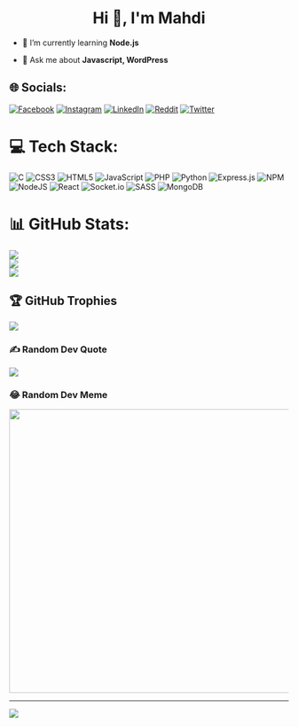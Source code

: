 <h1 align="center">Hi 👋, I'm Mahdi</h1>

- 🌱 I’m currently learning **Node.js**

- 💬 Ask me about **Javascript, WordPress**

## 🌐 Socials:
[![Facebook](https://img.shields.io/badge/Facebook-%231877F2.svg?logo=Facebook&logoColor=white)](https://facebook.com/M4hd1BD) [![Instagram](https://img.shields.io/badge/Instagram-%23E4405F.svg?logo=Instagram&logoColor=white)](https://instagram.com/M4hd1BD) [![LinkedIn](https://img.shields.io/badge/LinkedIn-%230077B5.svg?logo=linkedin&logoColor=white)](https://linkedin.com/in/M4hd1BD) [![Reddit](https://img.shields.io/badge/Reddit-%23FF4500.svg?logo=Reddit&logoColor=white)](https://reddit.com/user/M4hd1BD) [![Twitter](https://img.shields.io/badge/Twitter-%231DA1F2.svg?logo=Twitter&logoColor=white)](https://twitter.com/M4hd1BD) 

# 💻 Tech Stack:
![C](https://img.shields.io/badge/c-%2300599C.svg?style=plastic&logo=c&logoColor=white) ![CSS3](https://img.shields.io/badge/css3-%231572B6.svg?style=plastic&logo=css3&logoColor=white) ![HTML5](https://img.shields.io/badge/html5-%23E34F26.svg?style=plastic&logo=html5&logoColor=white) ![JavaScript](https://img.shields.io/badge/javascript-%23323330.svg?style=plastic&logo=javascript&logoColor=%23F7DF1E) ![PHP](https://img.shields.io/badge/php-%23777BB4.svg?style=plastic&logo=php&logoColor=white) ![Python](https://img.shields.io/badge/python-3670A0?style=plastic&logo=python&logoColor=ffdd54) ![Express.js](https://img.shields.io/badge/express.js-%23404d59.svg?style=plastic&logo=express&logoColor=%2361DAFB) ![NPM](https://img.shields.io/badge/NPM-%23000000.svg?style=plastic&logo=npm&logoColor=white) ![NodeJS](https://img.shields.io/badge/node.js-6DA55F?style=plastic&logo=node.js&logoColor=white) ![React](https://img.shields.io/badge/react-%2320232a.svg?style=plastic&logo=react&logoColor=%2361DAFB) ![Socket.io](https://img.shields.io/badge/Socket.io-black?style=plastic&logo=socket.io&badgeColor=010101) ![SASS](https://img.shields.io/badge/SASS-hotpink.svg?style=plastic&logo=SASS&logoColor=white) ![MongoDB](https://img.shields.io/badge/MongoDB-%234ea94b.svg?style=plastic&logo=mongodb&logoColor=white)
# 📊 GitHub Stats:
![](https://github-readme-stats.vercel.app/api?username=M4hd1BD&theme=great-gatsby&hide_border=false&include_all_commits=true&count_private=true)<br/>
![](https://github-readme-streak-stats.herokuapp.com/?user=M4hd1BD&theme=great-gatsby&hide_border=false)<br/>
![](https://github-readme-stats.vercel.app/api/top-langs/?username=M4hd1BD&theme=great-gatsby&hide_border=false&include_all_commits=true&count_private=true&layout=compact)

## 🏆 GitHub Trophies
![](https://github-profile-trophy.vercel.app/?username=M4hd1BD&theme=alduin&no-frame=false&no-bg=false&margin-w=4)

### ✍️ Random Dev Quote
![](https://quotes-github-readme.vercel.app/api?type=horizontal&theme=gruvbox)

### 😂 Random Dev Meme
<img src="https://random-memer.herokuapp.com/" width="512px"/>

---
[![](https://visitcount.itsvg.in/api?id=M4hd1BD&icon=1&color=6)](https://visitcount.itsvg.in)
